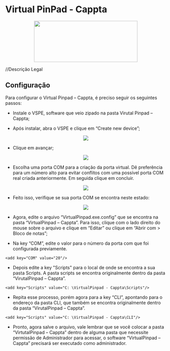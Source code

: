 # Virtual PinPad - Cappta

<p align="center">
  <img height="129" width="324" src="https://raw.githubusercontent.com/Cappta/PinPad-Virtual/master/imgs/logo-cappta.png?token=AXf_iyS--vol01oUbFNktm9rcWFdS7m3ks5a9bvQwA%3D%3D">
</p>

//Descrição Legal

## Configuração

Para configurar o Virtual Pinpad – Cappta, é preciso seguir os seguintes passos:

*	Instale o VSPE, software que veio zipado na pasta Virutal Pinpad – Cappta;

* Após instalar, abra o VSPE e clique em “Create new device”;

<p align="center">
   <img src="https://github.com/Cappta/PinPad-Virtual/blob/master/imgs/new-comport.JPG?raw=true"/>
</p>

* Clique em avançar;

<p align="center">
   <img src="https://github.com/Cappta/PinPad-Virtual/blob/master/imgs/select-comtype.JPG?raw=true"/>
</p>

* Escolha uma porta COM para a criação da porta virtual. Dê preferência para um número alto para evitar conflitos com uma possível porta COM real criada anteriormente. Em seguida clique em concluir. 

<p align="center">
   <img src="https://github.com/Cappta/PinPad-Virtual/blob/master/imgs/select-comportnumber.jpg?raw=true"/>
</p>

* Feito isso, verifique se sua porta COM se encontra neste estado:

<p align="center">
   <img src="https://github.com/Cappta/PinPad-Virtual/blob/master/imgs/verify-comport.jpg?raw=true"/>
</p>

* Agora, edite o arquivo “VirtualPinpad.exe.config” que se encontra na pasta “VirtualPinpad – Cappta”. Para isso, clique com o lado direito do mouse sobre o arquivo e clique em “Editar” ou clique em “Abrir com > Bloco de notas”;

* Na key “COM”, edite o valor para o número da porta com que foi configurada previamente.

```
<add key="COM" value="20"/>
```

* Depois edite a key "Scripts" para o local de onde se encontra a sua pasta Scripts. A pasta scripts se encontra originalmente dentro da pasta “VirutalPinpad – Cappta”.

```
<add key="Scripts" value="C: \VirtualPinpad - Cappta\Scripts"/>
```

* Repita esse processo, porém agora para a key “CLI”, apontando para o endereço da pasta CLI, que também se encontra originalmente dentro da pasta “VirutalPinpad – Cappta”.

```
<add key="Scripts" value="C: \VirtualPinpad - Cappta\CLI"/>
```

*	Pronto, agora salve o arquivo, vale lembrar que se você colocar a pasta “VirtutalPinpad – Cappta” dentro de alguma pasta que necessite permissão de Administrador para acessar, o software “VirtualPinpad – Cappta” precisará ser executado como administrador.
